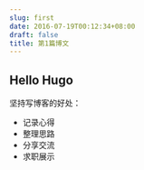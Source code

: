 ```yaml
---
slug: first
date: 2016-07-19T00:12:34+08:00
draft: false
title: 第1篇博文
---
```


## Hello Hugo

坚持写博客的好处：  

- 记录心得
- 整理思路
- 分享交流
- 求职展示
